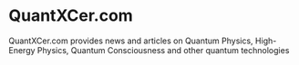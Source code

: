 # QuantXCer.com
QuantXCer.com provides news and articles on Quantum Physics, High-Energy Physics, Quantum Consciousness and other quantum technologies
